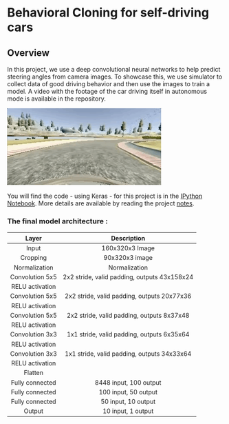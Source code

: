 # Behavioral Cloning for self-driving cars

[//]: # (Image References)

[video_gif]: ./data/final_video.gif "Final video gif"
[loss]: ./data/loss.png "loss per epochs"


## Overview


In this project, we use a deep convolutional neural networks to help predict steering angles from camera images. To showcase this, we use simulator to collect data of good driving behavior and then use the images to train a model. A video with the footage of the car driving itself in autonomous mode is available in the repository.

![alt text][video_gif] 

You will find the code - using Keras - for this project is in the [IPython Notebook](https://github.com/itismouad/behavioral_cloning/blob/master/Behavioral%20Cloning.ipynb). More details are available by reading the project [notes](https://github.com/itismouad/behavioral_cloning/blob/master/behavioral_cloning.md).

 

### The final model architecture :


| Layer         		| Description    	        					| 
|:---------------------:|:---------------------------------------------:| 
| Input         		| 160x320x3 Image                 	   			| 
| Cropping         		| 90x320x3 image                 	   			| 
| Normalization     	| Normalization		                            |
| Convolution 5x5     	| 2x2 stride, valid padding, outputs 43x158x24 	|
| RELU activation		|												|
| Convolution 5x5	    | 2x2 stride, valid padding, outputs 20x77x36   |
| RELU activation       |                                               |
| Convolution 5x5	    | 2x2 stride, valid padding, outputs 8x37x48    |
| RELU activation       |                                               |
| Convolution 3x3	    | 1x1 stride, valid padding, outputs 6x35x64    |
| RELU activation       |                                               |
| Convolution 3x3	    | 1x1 stride, valid padding, outputs 34x33x64   |
| RELU activation       |                                               |
| Flatten               |                                               |
| Fully connected		| 8448 input, 100 output     					|
| Fully connected		| 100 input, 50 output     				     	|
| Fully connected		| 50 input, 10 output     				     	|
| Output         		| 10 input, 1 output     				     	|